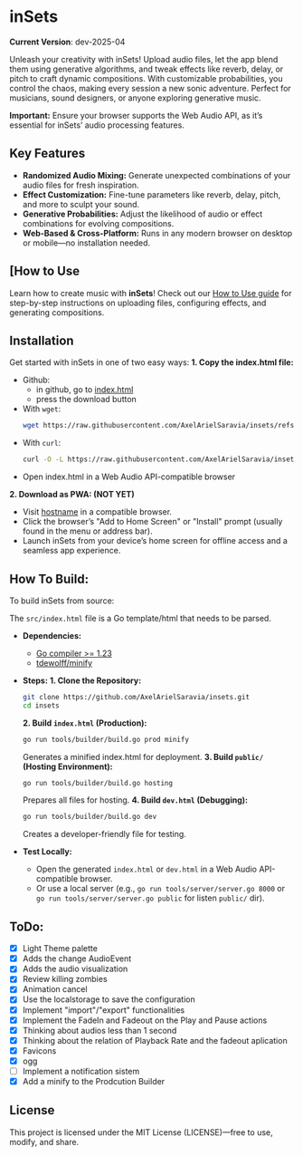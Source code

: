# inSets
**Current Version**: dev-2025-04

Unleash your creativity with inSets! Upload audio files, let the app blend them
using generative algorithms, and tweak effects like reverb, delay, or pitch to
craft dynamic compositions. With customizable probabilities, you control the
chaos, making every session a new sonic adventure. Perfect for musicians, sound
designers, or anyone exploring generative music.

**Important:** Ensure your browser supports the Web Audio API, as it’s essential for inSets’ audio processing features.

## Key Features
* **Randomized Audio Mixing:** Generate unexpected combinations of your audio
files for fresh inspiration.
* **Effect Customization:** Fine-tune parameters like reverb, delay, pitch, and more to sculpt your sound.
* **Generative Probabilities:** Adjust the likelihood of audio or effect combinations for evolving compositions.
* **Web-Based & Cross-Platform:** Runs in any modern browser on desktop or mobile—no installation needed.

## [How to Use
Learn how to create music with **inSets**! Check out our
[How to Use guide](,/how-to-use.md) for step-by-step instructions on uploading
files, configuring effects, and generating compositions.

## Installation
Get started with inSets in one of two easy ways:
**1. Copy the index.html file:**
 * Github:
    - in github, go to [index.html](https://github.com/AxelArielSaravia/insets/blob/main/index.html)
    - press the download button
 * With `wget`:
    ```sh
    wget https://raw.githubusercontent.com/AxelArielSaravia/insets/refs/heads/main/index.html -O index.html
    ```
 * With `curl`:
    ```sh
    curl -O -L https://raw.githubusercontent.com/AxelArielSaravia/insets/refs/heads/main/index.html
    ```
 * Open index.html in a Web Audio API-compatible browser

**2. Download as PWA: (NOT YET)**
 * Visit [hostname]() in a compatible browser.
 * Click the browser’s "Add to Home Screen" or "Install" prompt (usually found in the menu or address bar).
 * Launch inSets from your device’s home screen for offline access and a seamless app experience.


## How To Build:
To build inSets from source:

The `src/index.html` file is a Go template/html that needs to be parsed.

 * **Dependencies:**
    - [Go compiler >= 1.23](https://go.dev/)
    - [tdewolff/minify](https://github.com/tdewolff/minify)

 * **Steps:**
    **1. Clone the Repository:**
    ```sh
    git clone https://github.com/AxelArielSaravia/insets.git
    cd insets
    ```
    **2. Build `index.html` (Production):**
    ```sh
    go run tools/builder/build.go prod minify
    ```
    Generates a minified index.html for deployment.
    **3. Build `public/` (Hosting Environment):**
    ```sh
    go run tools/builder/build.go hosting
    ```
    Prepares all files for hosting.
    **4. Build `dev.html` (Debugging):**
    ```sh
    go run tools/builder/build.go dev
    ```
    Creates a developer-friendly file for testing.

 * **Test Locally:**
    - Open the generated `index.html` or `dev.html` in a Web Audio API-compatible browser.
    - Or use a local server (e.g., `go run tools/server/server.go 8000` or `go run tools/server/server.go public` for listen `public/` dir).

## ToDo:
* [x] Light Theme palette
* [x] Adds the change AudioEvent
* [x] Adds the audio visualization
* [x] Review killing zombies
* [x] Animation cancel
* [x] Use the localstorage to save the configuration
* [x] Implement "import"/"export" functionalities
* [x] Implement the FadeIn and Fadeout on the Play and Pause actions
* [x] Thinking about audios less than 1 second
* [x] Thinking about the relation of Playback Rate and the fadeout aplication
* [x] Favicons
* [x] ogg
* [ ] Implement a notification sistem
* [x] Add a minify to the Prodcution Builder

## License
This project is licensed under the MIT License (LICENSE)—free to use, modify, and share.
